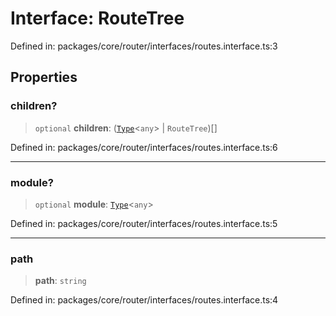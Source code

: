 # Interface: RouteTree

Defined in: packages/core/router/interfaces/routes.interface.ts:3

## Properties

### children?

> `optional` **children**: ([`Type`](../../common/interfaces/Type.md)\<`any`\> \| `RouteTree`)[]

Defined in: packages/core/router/interfaces/routes.interface.ts:6

***

### module?

> `optional` **module**: [`Type`](../../common/interfaces/Type.md)\<`any`\>

Defined in: packages/core/router/interfaces/routes.interface.ts:5

***

### path

> **path**: `string`

Defined in: packages/core/router/interfaces/routes.interface.ts:4
